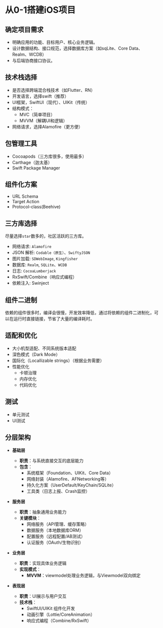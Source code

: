 # 从0-1搭建iOS项目
## 确定项目需求
* 明确应用的功能、目标用户、核心业务逻辑。
* 设计数据结构、接口规范，选择数据库方案（如sqLite、Core Data、 Realm、WCDB）
* 与后端协商接口协议。

## 技术栈选择
* 是否选择跨端混合栈技术（如Flutter、RN）
* 开发语言，选择swift（推荐）
* UI框架，SwiftUI（现代）、UIKit（传统）
* 结构模式：
    * MVC（简单项目）
    * MVVM（解耦UI和逻辑）
* 网络请求，选择Alamofire（更方便）

## 包管理工具
* Cocoapods（三方库很多，使用最多）
* Carthage（迦太基）
* Swift Package Manager

## 组件化方案
* URL Schema
* Target Action
* Protocol-class(Beehive)

## 三方库选择
尽量选择`star`数多的，社区活跃的三方库。
* 网络请求: `Alamofire`
* JSON 解析: `Codable（原生）`、`SwiftyJSON`
* 图片加载: `SDWebImage`, `Kingfisher`
* 数据库: `Realm`, `SQLite`、`WCDB`
* 日志: `CocoaLumberjack`
* RxSwift/Combine（响应式编程）
* 依赖注入: Swinject

## 组件二进制
依赖的组件很多时，编译会很慢，开发效率降低，通过将依赖的组件二进制化，可以在运行时直接链接，节省了大量的编译耗时。

## 适配和优化
* 大小机型适配、不同系统版本适配
* 深色模式（Dark Mode）
* 国际化（Locallizable strings）（根据业务需要）
* 性能优化
    * 卡顿治理
    * 内存优化
    * 代码优化

## 测试
* 单元测试
* UI测试

## 分层架构
* **基础层**
    * **职责**：与系统直接交互的底层能力
    * **包含**：
        * 系统框架（Foundation、UIKit、Core Data）
        * 网络封装（Alamofire、AFNetworking等）
        * 持久化方案（UserDefault/KeyChain/SQLite）
        * 工具类（日志上报、Crash监控）

* **服务层**
    * **职责**：抽象通用业务能力
    * **关键模块**：
        * 网络服务（API管理、缓存策略）
        * 数据服务（本地数据库ORM）
        * 配置服务（远程配置/AB测试）
        * 认证服务（OAuth/生物识别）

* **业务层**
    * **职责**：实现具体业务逻辑
    * **实现模式**：
        * **MVVM**：viewmodel处理业务逻辑，与Viewmodel双向绑定

* **表现层**
    * **职责**：UI展示与用户交互
    * **技术栈**：
        * SwiftUI/UIKit 组件化开发
        * 动画引擎（Lottie/CoreAnimation）
        * 响应式编程（Combine/RxSwift）